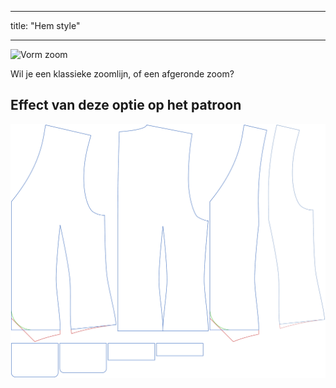 - - -
title: "Hem style"
- - -

![Vorm zoom](hemstyle.svg)

Wil je een klassieke zoomlijn, of een afgeronde zoom?

## Effect van deze optie op het patroon

![Deze afbeelding toont het effect van deze optie door meerdere varianten die een andere waarde hebben voor deze optie te vervangen](wahid_hemstyle_sample.svg "Effect of this option on the pattern")
